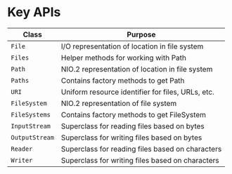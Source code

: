 # Key APIs

| Class          | Purpose                                           |
|----------------|---------------------------------------------------|
| `File`         | I/O representation of location in file system     |
| `Files`        | Helper methods for working with Path              |
| `Path`         | NIO.2 representation of location in file system   |
| `Paths`        | Contains factory methods to get Path              |
| `URI`          | Uniform resource identifier for files, URLs, etc. |
| `FileSystem`   | NIO.2 representation of file system               |
| `FileSystems`  | Contains factory methods to get FileSystem        |
| `InputStream`  | Superclass for reading files based on bytes       |
| `OutputStream` | Superclass for writing files based on bytes       |
| `Reader`       | Superclass for reading files based on characters  |
| `Writer`       | Superclass for writing files based on characters  |
